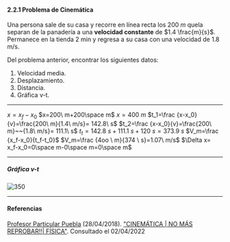 #### 2.2.1 Problema de Cinemática

Una persona sale de su casa y recorre en línea recta los $200\ m$ quela separan de la panadería a una **velocidad constante** de $1.4 \frac{m}{s}$. Permanece en la tienda 2 min y regresa a su casa con una velocidad de 1.8 m/s.

Del problema anterior, encontrar los siguientes datos:

1. Velocidad media.
2. Desplazamiento.
3. Distancia.
4. Gráfica v-t.

---
$x=x_f-x_0$
$x=200\ m+200\space m$
$x=400\ m$
$t_1=\frac {x-x_0}{v}=\frac{200\ m}{1.4\ m/s}= 142.8\ s$
$t_2=\frac {x-x_0}{v}=\frac{200\ m}~~{1.8\ m/s}= 111.1\ s$
$t_t=142.8\ s+111.1\ s+120\ s = 373.9\ s$
$V_m=\frac {x_f-x_0}{t_f-t_0}$
$V_m=\frac {4oo \ m}{374 \ s}=1.07\ m/s$
$\Delta x= x_f-x_0=0\space m-0\space m=0\space m$

---
##### Gráfica v-t

![350](/Attachments/Images/2.2.1-Problema-de-Cinemática.jpeg)

---
#### Referencias

[Profesor Particular Puebla](https://www.youtube.com/channel/UCU-l6zhmF7piM601VI12W9w) (28/04/2018). ["CINEMÁTICA | NO MÁS REPROBAR!!| FÍSICA"](https://www.youtube.com/watch?v=VhrkVk5tYFU). Consultado el 02/04/2022
